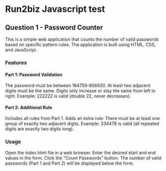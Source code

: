 # Run2biz Javascript test
## Question 1 - Password Counter
This is a simple web application that counts the number of valid passwords based on specific pattern rules. The application is built using HTML, CSS, and JavaScript.
### Features
#### Part 1: Password Validation
The password must be between 184759-856920.
At least two adjacent digits must be the same.
Digits only increase or stay the same from left to right.
Example: 222222 is valid (double 22, never decreases).
#### Part 2: Additional Rule
Includes all rules from Part 1.
Adds an extra rule: There must be at least one group of exactly two adjacent digits.
Example: 334478 is valid (all repeated digits are exactly two digits long).

### Usage
Open the index.html file in a web browser.
Enter the desired start and end values in the form.
Click the "Count Passwords" button.
The number of valid passwords (Part 1 and Part 2) will be displayed below the form.
